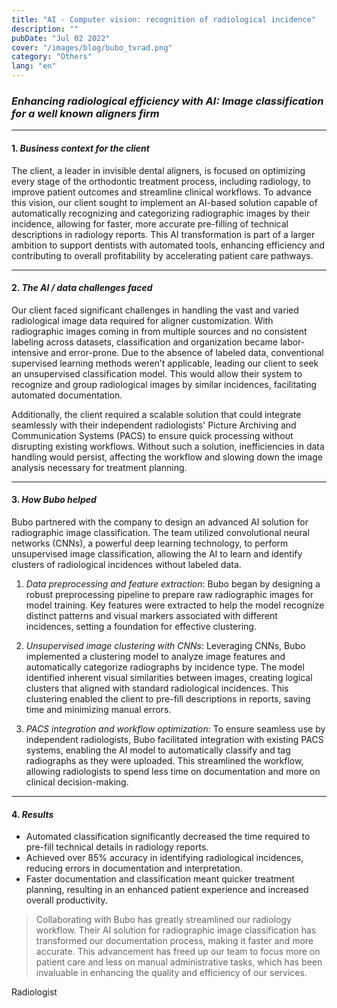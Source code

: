 ```yaml
---
title: "AI - Computer vision: recognition of radiological incidence"
description: ""
pubDate: "Jul 02 2022"
cover: "/images/blog/bubo_tvrad.png"
category: "Others"
lang: "en"
---
```


### *Enhancing radiological efficiency with AI: Image classification for a well known aligners firm*

---

#### 1. *Business context for the client*

The client, a leader in invisible dental aligners, is focused on optimizing every stage of the orthodontic treatment process, including radiology, to improve patient outcomes and streamline clinical workflows. To advance this vision, our client sought to implement an AI-based solution capable of automatically recognizing and categorizing radiographic images by their incidence, allowing for faster, more accurate pre-filling of technical descriptions in radiology reports. This AI transformation is part of a larger ambition to support dentists with automated tools, enhancing efficiency and contributing to overall profitability by accelerating patient care pathways.

---

#### 2. *The AI / data challenges faced*

Our client faced significant challenges in handling the vast and varied radiological image data required for aligner customization. With radiographic images coming in from multiple sources and no consistent labeling across datasets, classification and organization became labor-intensive and error-prone. Due to the absence of labeled data, conventional supervised learning methods weren’t applicable, leading our client to seek an unsupervised classification model. This would allow their system to recognize and group radiological images by similar incidences, facilitating automated documentation.

Additionally, the client required a scalable solution that could integrate seamlessly with their independent radiologists' Picture Archiving and Communication Systems (PACS) to ensure quick processing without disrupting existing workflows. Without such a solution, inefficiencies in data handling would persist, affecting the workflow and slowing down the image analysis necessary for treatment planning.

---

#### 3. *How Bubo helped*

Bubo partnered with the company to design an advanced AI solution for radiographic image classification. The team utilized convolutional neural networks (CNNs), a powerful deep learning technology, to perform unsupervised image classification, allowing the AI to learn and identify clusters of radiological incidences without labeled data.

1. *Data preprocessing and feature extraction*: Bubo began by designing a robust preprocessing pipeline to prepare raw radiographic images for model training. Key features were extracted to help the model recognize distinct patterns and visual markers associated with different incidences, setting a foundation for effective clustering.

2. *Unsupervised image clustering with CNNs*: Leveraging CNNs, Bubo implemented a clustering model to analyze image features and automatically categorize radiographs by incidence type. The model identified inherent visual similarities between images, creating logical clusters that aligned with standard radiological incidences. This clustering enabled the client to pre-fill descriptions in reports, saving time and minimizing manual errors.

3. *PACS integration and workflow optimization*: To ensure seamless use by independent radiologists, Bubo facilitated integration with existing PACS systems, enabling the AI model to automatically classify and tag radiographs as they were uploaded. This streamlined the workflow, allowing radiologists to spend less time on documentation and more on clinical decision-making.

---

#### 4. *Results*

- Automated classification significantly decreased the time required to pre-fill technical details in radiology reports.
- Achieved over 85% accuracy in identifying radiological incidences, reducing errors in documentation and interpretation.
- Faster documentation and classification meant quicker treatment planning, resulting in an enhanced patient experience and increased overall productivity.

>Collaborating with Bubo has greatly streamlined our radiology workflow. Their AI solution for radiographic image classification has transformed our documentation process, making it faster and more accurate. This advancement has freed up our team to focus more on patient care and less on manual administrative tasks, which has been invaluable in enhancing the quality and efficiency of our services.

Radiologist